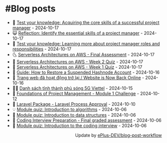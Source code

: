 # #Blog posts
<!-- BLOG-POST-LIST:START -->
- 🧰 [Test your knowledge: Acquiring the core skills of a successful project manager](https://eplus.dev/test-your-knowledge-acquiring-the-core-skills-of-a-successful-project-manager) - 2024-10-17
- 😺 [Reflection: Identify the essential skills of a project manager](https://eplus.dev/reflection-identify-the-essential-skills-of-a-project-manager) - 2024-10-17
- 🗽 [Test your knowledge: Learning more about project manager roles and responsibilities](https://eplus.dev/test-your-knowledge-learning-more-about-project-manager-roles-and-responsibilities) - 2024-10-17
- 🌜 [Serverless Architectures on AWS - Final Assessment](https://eplus.dev/serverless-architectures-on-aws-final-assessment) - 2024-10-17
- 📝 [Serverless Architectures on AWS - Week 2 Quiz](https://eplus.dev/serverless-architectures-on-aws-week-2-quiz) - 2024-10-17
- 🚀 [Serverless Architectures on AWS - Week 1 Quiz](https://eplus.dev/serverless-architectures-on-aws-week-1-quiz) - 2024-10-17
- 💼 [Guide: How to Restore a Suspended Hashnode Account](https://eplus.dev/guide-how-to-restore-a-suspended-hashnode-account) - 2024-10-16
- 🦣 [Trang web đã hoạt động trở lại / Website is Now Back Online](https://eplus.dev/trang-web-da-hoat-dong-tro-lai-website-is-now-back-online) - 2024-10-16
- 👨‍🏫 [Danh sách tỉnh thành phủ sóng 5G Viettel](https://eplus.dev/danh-sach-tinh-thanh-phu-song-5g-viettel) - 2024-10-15
- 🔭 [Foundations of Project Management - Module 1 Challenge](https://eplus.dev/foundations-of-project-management-module-1-challenge) - 2024-10-12
- 🤡 [Laravel Package - Laravel Process Approval](https://eplus.dev/laravel-package-laravel-process-approval) - 2024-10-10
- 💡 [Module quiz: Introduction to algorithms](https://eplus.dev/module-quiz-introduction-to-algorithms) - 2024-10-06
- 🦣 [Module quiz: Introduction to data structures](https://eplus.dev/module-quiz-introduction-to-data-structures) - 2024-10-06
- 💪 [Coding Interview Preparation - Final graded assessment](https://eplus.dev/coding-interview-preparation-final-graded-assessment) - 2024-10-06
- 🤡 [Module quiz: Introduction to the coding interview](https://eplus.dev/module-quiz-introduction-to-the-coding-interview) - 2024-10-06<!-- BLOG-POST-LIST:END -->
<div align="right">
  Update by <a target="_blank"
    href="https://github.com/ePlus-DEV/blog-post-workflow">ePlus-DEV/blog-post-workflow</a>
</div>
